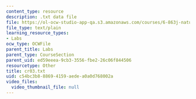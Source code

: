 ```yaml
---
content_type: resource
description: .txt data file
file: https://ol-ocw-studio-app-qa.s3.amazonaws.com/courses/6-863j-natural-language-and-the-computer-representation-of-knowledge-spring-2003/c54bc3b888694159aedea0a0d768002a_cr03.txt
file_type: text/plain
learning_resource_types:
- Labs
ocw_type: OCWFile
parent_title: Labs
parent_type: CourseSection
parent_uid: ed59eeea-9cb3-3556-fbe2-26c06f844506
resourcetype: Other
title: cr03.txt
uid: c54bc3b8-8869-4159-aede-a0a0d768002a
video_files:
  video_thumbnail_file: null
---
```

